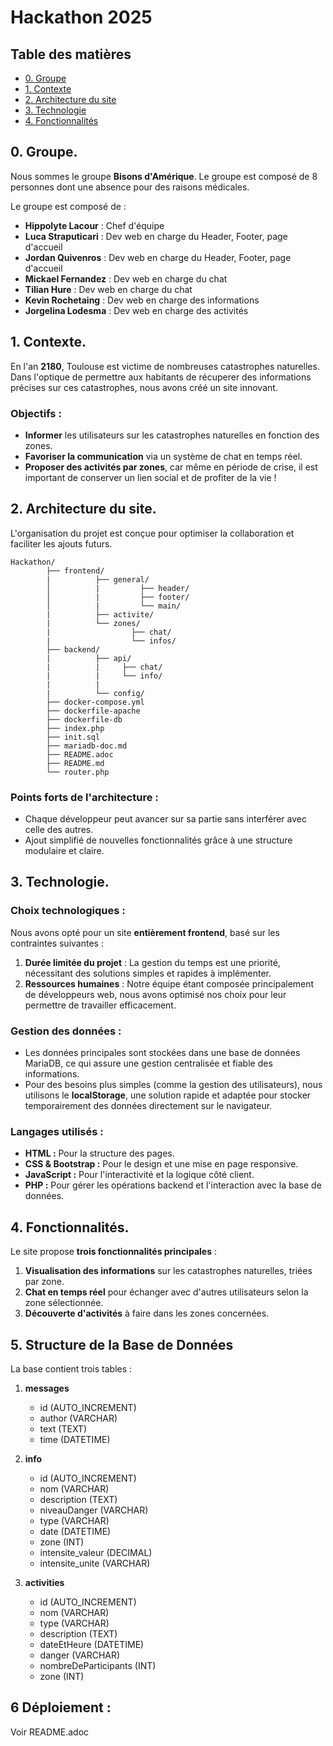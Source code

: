# Hackathon 2025

## Table des matières

- [0. Groupe](#0-groupe)
- [1. Contexte](#1-contexte)
- [2. Architecture du site](#2-architecture-du-site)
- [3. Technologie](#3-technologie)
- [4. Fonctionnalités](#4-fonctionnalités)

## 0. Groupe.
 
Nous sommes le groupe **Bisons d'Amérique**. Le groupe est composé de 8 personnes dont une absence pour des raisons médicales.

Le groupe est composé de :

- **Hippolyte Lacour** : Chef d'équipe
- **Luca Straputicari** : Dev web en charge du Header, Footer, page d'accueil
- **Jordan Quivenros** : Dev web en charge du Header, Footer, page d'accueil
- **Mickael Fernandez** : Dev web en charge du chat
- **Tilian Hure** : Dev web en charge du chat
- **Kevin Rochetaing** : Dev web en charge des informations
- **Jorgelina Lodesma** : Dev web en charge des activités
 
 
## 1. Contexte.
 
En l'an **2180**, Toulouse est victime de nombreuses catastrophes naturelles. Dans l'optique de permettre aux habitants de récuperer des informations précises sur ces catastrophes, nous avons créé un site innovant.

### Objectifs :
- **Informer** les utilisateurs sur les catastrophes naturelles en fonction des zones.  
- **Favoriser la communication** via un système de chat en temps réel.  
- **Proposer des activités par zones**, car même en période de crise, il est important de conserver un lien social et de profiter de la vie ! 
 
## 2. Architecture du site.
 
L'organisation du projet est conçue pour optimiser la collaboration et faciliter les ajouts futurs.

```
Hackathon/ 
        ├── frontend/ 
        |          ├── general/ 
        │          |         ├── header/ 
        │          |         ├── footer/ 
        │          |         └── main/ 
        |          ├── activite/ 
        |          └── zones/ 
        |                  ├── chat/
        |                  └── infos/
        ├── backend/ 
        |          ├── api/
        |          |     ├── chat/ 
        |          |     └── info/
        |          |      
        |          └── config/
        ├── docker-compose.yml
        ├── dockerfile-apache
        ├── dockerfile-db
        ├── index.php
        ├── init.sql
        ├── mariadb-doc.md
        ├── README.adoc
        ├── README.md
        └── router.php
```
### Points forts de l'architecture :
- Chaque développeur peut avancer sur sa partie sans interférer avec celle des autres.  
- Ajout simplifié de nouvelles fonctionnalités grâce à une structure modulaire et claire.
 
## 3. Technologie.
 
### Choix technologiques :
Nous avons opté pour un site **entièrement frontend**, basé sur les contraintes suivantes :  

1. **Durée limitée du projet** : La gestion du temps est une priorité, nécessitant des solutions simples et rapides à implémenter.
2. **Ressources humaines** : Notre équipe étant composée principalement de développeurs web, nous avons optimisé nos choix pour leur permettre de travailler efficacement. 

### Gestion des données :
- Les données principales sont stockées dans une base de données MariaDB, ce qui assure une gestion centralisée et fiable des informations. 
- Pour des besoins plus simples (comme la gestion des utilisateurs), nous utilisons le **localStorage**, une solution rapide et adaptée pour stocker temporairement des données directement sur le navigateur.

### Langages utilisés :
- **HTML :** Pour la structure des pages.
- **CSS & Bootstrap :** Pour le design et une mise en page responsive.
- **JavaScript :** Pour l'interactivité et la logique côté client.
- **PHP :** Pour gérer les opérations backend et l'interaction avec la base de données.

## 4. Fonctionnalités.
 
Le site propose **trois fonctionnalités principales** :  

1. **Visualisation des informations** sur les catastrophes naturelles, triées par zone.  
2. **Chat en temps réel** pour échanger avec d'autres utilisateurs selon la zone sélectionnée.  
3. **Découverte d'activités** à faire dans les zones concernées.  

## 5. Structure de la Base de Données

La base contient trois tables :

1. **messages**
   - id (AUTO_INCREMENT)
   - author (VARCHAR)
   - text (TEXT)
   - time (DATETIME)

2. **info**
   - id (AUTO_INCREMENT)
   - nom (VARCHAR)
   - description (TEXT)
   - niveauDanger (VARCHAR)
   - type (VARCHAR)
   - date (DATETIME)
   - zone (INT)
   - intensite_valeur (DECIMAL)
   - intensite_unite (VARCHAR)

3. **activities**
   - id (AUTO_INCREMENT)
   - nom (VARCHAR)
   - type (VARCHAR)
   - description (TEXT)
   - dateEtHeure (DATETIME)
   - danger (VARCHAR)
   - nombreDeParticipants (INT)
   - zone (INT)



## 6 Déploiement : 

Voir README.adoc